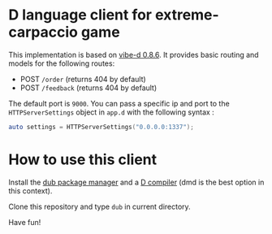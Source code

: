 D language client for extreme-carpaccio game
============================================

This implementation is based on [vibe-d 0.8.6](http://vibed.org/docs). It provides basic routing and models for the following routes:
- POST `/order` (returns 404 by default)
- POST `/feedback` (returns 404 by default)

The default port is `9000`. You can pass a specific ip and port to the `HTTPServerSettings` object in `app.d` with the following syntax :

```d
auto settings = HTTPServerSettings("0.0.0.0:1337");
```


How to use this client
================

Install the [dub package manager](http://code.dlang.org/download) and a [D compiler](https://dlang.org/download.html) (dmd is the best option in this context).

Clone this repository and type `dub` in current directory.

Have fun!